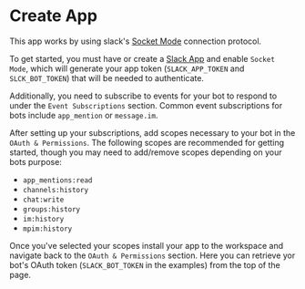 # Create App

This app works by using slack's [Socket Mode](https://api.slack.com/apis/connections/socket) connection protocol.

To get started, you must have or create a [Slack App](https://api.slack.com/apps?new_app=1) and enable `Socket Mode`,
which will generate your app token (`SLACK_APP_TOKEN` and `SLCK_BOT_TOKEN`) that will be needed to authenticate.

Additionally, you need to subscribe to events for your bot to respond to under the `Event Subscriptions` section. Common
event subscriptions for bots include `app_mention` or `message.im`.

After setting up your subscriptions, add scopes necessary to your bot in the `OAuth & Permissions`. The following scopes
are recommended for getting started, though you may need to add/remove scopes depending on your bots purpose:

* `app_mentions:read`
* `channels:history`
* `chat:write`
* `groups:history`
* `im:history`
* `mpim:history`

Once you've selected your scopes install your app to the workspace and navigate back to the `OAuth & Permissions`
section. Here you can retrieve yor bot's OAuth token (`SLACK_BOT_TOKEN` in the examples) from the top of the page.

